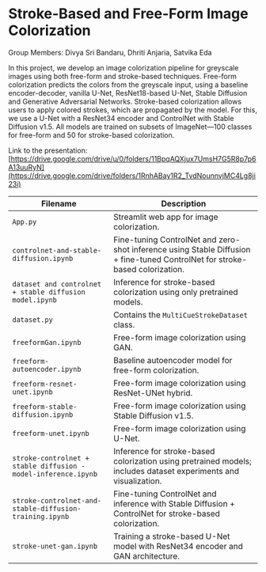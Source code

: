 # Stroke-Based and Free-Form Image Colorization

Group Members: Divya Sri Bandaru, Dhriti Anjaria, Satvika Eda

In this project, we develop an image colorization pipeline for greyscale images using 
both free-form and stroke-based techniques. Free-form colorization predicts 
the colors from the greyscale input, using a baseline encoder-decoder, 
vanilla U-Net, ResNet18-based U-Net, Stable Diffusion and Generative Adversarial Networks. 
Stroke-based colorization allows users to apply colored strokes, which are propagated by the model. 
For this, we use a U-Net with a ResNet34 encoder and ControlNet with Stable Diffusion v1.5. 
All models are trained on subsets of ImageNet—100 classes for free-form and 50 for stroke-based colorization.


Link to the presentation: [https://drive.google.com/drive/u/0/folders/11BpqAQXjux7UmsH7G5R8p7p6A13uuRyN](https://drive.google.com/drive/folders/1RnhABay1R2_TvdNounnvjMC4Lg8ji23i)

| **Filename**                                                   | **Description**                                                                                                          |
|----------------------------------------------------------------|--------------------------------------------------------------------------------------------------------------------------|
| `App.py`                                                       | Streamlit web app for image colorization.                                                                                |
| `controlnet-and-stable-diffusion.ipynb`                        | Fine-tuning ControlNet and zero-shot inference using Stable Diffusion + fine-tuned ControlNet for stroke-based colorization. |
| `dataset and controlnet + stable diffusion model.ipynb`        | Inference for stroke-based colorization using only pretrained models.                                                   |
| `dataset.py`                                                   | Contains the `MultiCueStrokeDataset` class.                                                                             |
| `freeformGan.ipynb`                                            | Free-form image colorization using GAN.                                                                                 |
| `freeform-autoencoder.ipynb`                                   | Baseline autoencoder model for free-form colorization.                                                                  |
| `freeform-resnet-unet.ipynb`                                   | Free-form image colorization using ResNet-UNet hybrid.                                                                  |
| `freeform-stable-diffusion.ipynb`                              | Free-form image colorization using Stable Diffusion v1.5.                                                               |
| `freeform-unet.ipynb`                                          | Free-form image colorization using U-Net.                                                                               |
| `stroke-controlnet + stable diffusion -model-inference.ipynb`  | Inference for stroke-based colorization using pretrained models; includes dataset experiments and visualization.        |
| `stroke-controlnet-and-stable-diffusion-training.ipynb`        | Fine-tuning ControlNet and inference with Stable Diffusion + ControlNet for stroke-based colorization.                 |
| `stroke-unet-gan.ipynb`                                        | Training a stroke-based U-Net model with ResNet34 encoder and GAN architecture.                                         |
